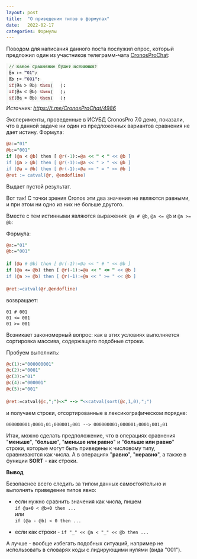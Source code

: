 ```yaml
---
layout: post   
title:  "О приведении типов в формулах"   
date:   2022-02-17   
categories: Формулы
---
```


Поводом для написания данного поста послужил опрос, который предложил один из участников телеграмм-чата [CronosProChat](https://t.me/CronosProChat/4986):

![Опрос с CronosProChat](../assets/img/220217_cmp.jpg "Источник: https://t.me/CronosProChat/4986")  
*Источник: https://t.me/CronosProChat/4986*

Эксперименты, проведенные в ИСУБД CronosPro 7.0 демо,  показали, что в данной задаче ни один из предложенных вариантов сравнения не дает истину. Формула:
```perl
@a:="01"
@b:="001"
if (@a < @b) then [ @r(-1):=@a << " < " << @b ]
if (@a > @b) then [ @r(-1):=@a << " > " << @b ]
if (@a = @b) then [ @r(-1):=@a << " = " << @b ]
@ret := catval(@r, @endofline)
```

Выдает пустой результат.

Вот так! С точки зрения Cronos эти два значения не являются равными, и при этом ни одно из них не больше другого.

Вместе с тем истинными являются выражения: `@a # @b`, `@a <= @b` и `@a >= @b`:

Формула:
```perl
@a:="01"
@b:="001"

if (@a # @b) then [ @r(-1):=@a << " # " << @b ]
if (@a <= @b) then [ @r(-1):=@a << " <= " << @b ]
if (@a >= @b) then [ @r(-1):=@a << " >= " << @b ]

@ret:=catval(@r,@endofline)
```

возвращает:
```
01 # 001
01 <= 001
01 >= 001
```

Возникает закономерный вопрос: как в этих условиях выполняется сортировка массива, содержащего подобные строки.

Пробуем выполнить:
```perl
@c(1):="000000001"
@c(2):="0001"
@c(3):="01"
@c(4):="000001"
@c(5):="001"

@ret:=catval(@c,";")<<" --> "<<catval(sort(@c,1,0),";")
```
и получаем строки, отсортированные в лексикографическом порядке:
```
000000001;0001;01;000001;001 --> 000000001;000001;0001;001;01
```

Итак, можно сделать предположение, что в операциях сравнения "**меньше**", "**больше**", "**меньше или равно**" 
и "**больше или равно**" строки, которые могут быть приведены к числовому типу, сравниваются как числа. 
А в операциях "**равно**", "**неравно**", а также в функции **SORT** - как строки.

**Вывод**

Безопаснее всего следить за типом данных самостоятельно и выполнять приведение типов явно:
- если нужно сравнить значения как числа, пишем   
`if @a+0 < @b+0 then ...`    
или    
`if (@a - @b) < 0 then ...`

- если как строки - `if "_" << @a < "_" << @b then ...`


А лучше - вообще избегать подобных ситуаций, например не использовать в словарях коды с лидирующими нулями (вида "001").
